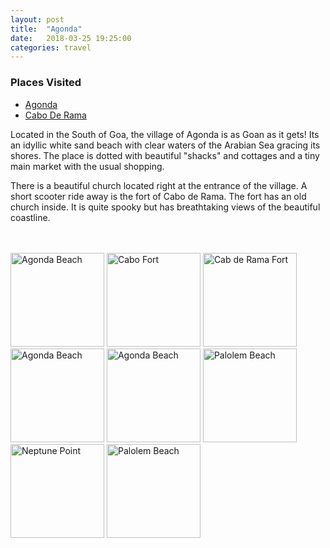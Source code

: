```yaml
---
layout: post
title:  "Agonda"
date:   2018-03-25 19:25:00
categories: travel
---
```

<div class="post-sidebar">
    <h3>Places Visited</h3>
    <ul>
    <li><a href="https://en.wikipedia.org/wiki/Agonda" target="_blank">Agonda</a></li>
    <li><a href="https://en.wikipedia.org/wiki/Cabo_de_Rama" target="_blank">Cabo De Rama</a></li>
    </ul>
</div>
Located in the South of Goa, the village of Agonda is as Goan as it gets! Its an idyllic white sand beach with clear waters of the Arabian Sea gracing its shores. The place is dotted with beautiful "shacks" and cottages and a tiny main market with the usual shopping.

There is a beautiful church located right at the entrance of the village. A short scooter ride away is the fort of Cabo de Rama. The fort has an old church inside. It is quite spooky but has breathtaking views of the beautiful coastline.

<br><br>
<img class="myImg" src="{{site.baseurl}}/assets/IMG_7899.jpg" alt="Agonda Beach" width="150" height="150">
<img class="myImg" src="{{site.baseurl}}/assets/IMG_7975.jpg" alt="Cabo Fort" width="150" height="150">
<img class="myImg" src="{{site.baseurl}}/assets/IMG_8109.jpg" alt="Cab de Rama Fort" width="150" height="150">
<img class="myImg" src="{{site.baseurl}}/assets/IMG_7962.jpg" alt="Agonda Beach" width="150" height="150">
<img class="myImg" src="{{site.baseurl}}/assets/IMG_7925.jpg" alt="Agonda Beach" width="150" height="150">
<img class="myImg" src="{{site.baseurl}}/assets/IMG_7902.jpg" alt="Palolem Beach" width="150" height="150">
<img class="myImg" src="{{site.baseurl}}/assets/IMG_7880.jpg" alt="Neptune Point" width="150" height="150">
<img class="myImg" src="{{site.baseurl}}/assets/IMG_7886.jpg" alt="Palolem Beach" width="150" height="150">
<br>

<div id='mapid' style='width: 725px; height: 400px;'></div>

<script>
makeMap(L, [15.0092941,74.0170198], "Palolem", 11); 
</script>

